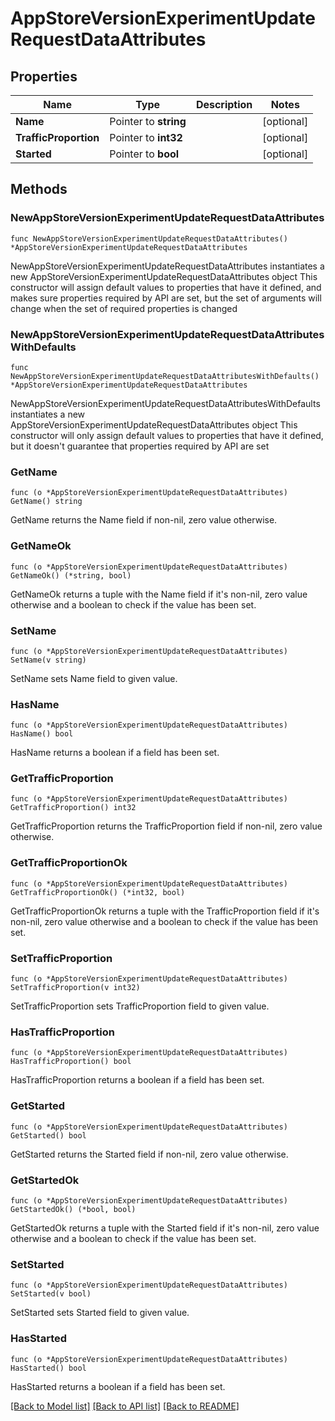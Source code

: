 # AppStoreVersionExperimentUpdateRequestDataAttributes

## Properties

Name | Type | Description | Notes
------------ | ------------- | ------------- | -------------
**Name** | Pointer to **string** |  | [optional] 
**TrafficProportion** | Pointer to **int32** |  | [optional] 
**Started** | Pointer to **bool** |  | [optional] 

## Methods

### NewAppStoreVersionExperimentUpdateRequestDataAttributes

`func NewAppStoreVersionExperimentUpdateRequestDataAttributes() *AppStoreVersionExperimentUpdateRequestDataAttributes`

NewAppStoreVersionExperimentUpdateRequestDataAttributes instantiates a new AppStoreVersionExperimentUpdateRequestDataAttributes object
This constructor will assign default values to properties that have it defined,
and makes sure properties required by API are set, but the set of arguments
will change when the set of required properties is changed

### NewAppStoreVersionExperimentUpdateRequestDataAttributesWithDefaults

`func NewAppStoreVersionExperimentUpdateRequestDataAttributesWithDefaults() *AppStoreVersionExperimentUpdateRequestDataAttributes`

NewAppStoreVersionExperimentUpdateRequestDataAttributesWithDefaults instantiates a new AppStoreVersionExperimentUpdateRequestDataAttributes object
This constructor will only assign default values to properties that have it defined,
but it doesn't guarantee that properties required by API are set

### GetName

`func (o *AppStoreVersionExperimentUpdateRequestDataAttributes) GetName() string`

GetName returns the Name field if non-nil, zero value otherwise.

### GetNameOk

`func (o *AppStoreVersionExperimentUpdateRequestDataAttributes) GetNameOk() (*string, bool)`

GetNameOk returns a tuple with the Name field if it's non-nil, zero value otherwise
and a boolean to check if the value has been set.

### SetName

`func (o *AppStoreVersionExperimentUpdateRequestDataAttributes) SetName(v string)`

SetName sets Name field to given value.

### HasName

`func (o *AppStoreVersionExperimentUpdateRequestDataAttributes) HasName() bool`

HasName returns a boolean if a field has been set.

### GetTrafficProportion

`func (o *AppStoreVersionExperimentUpdateRequestDataAttributes) GetTrafficProportion() int32`

GetTrafficProportion returns the TrafficProportion field if non-nil, zero value otherwise.

### GetTrafficProportionOk

`func (o *AppStoreVersionExperimentUpdateRequestDataAttributes) GetTrafficProportionOk() (*int32, bool)`

GetTrafficProportionOk returns a tuple with the TrafficProportion field if it's non-nil, zero value otherwise
and a boolean to check if the value has been set.

### SetTrafficProportion

`func (o *AppStoreVersionExperimentUpdateRequestDataAttributes) SetTrafficProportion(v int32)`

SetTrafficProportion sets TrafficProportion field to given value.

### HasTrafficProportion

`func (o *AppStoreVersionExperimentUpdateRequestDataAttributes) HasTrafficProportion() bool`

HasTrafficProportion returns a boolean if a field has been set.

### GetStarted

`func (o *AppStoreVersionExperimentUpdateRequestDataAttributes) GetStarted() bool`

GetStarted returns the Started field if non-nil, zero value otherwise.

### GetStartedOk

`func (o *AppStoreVersionExperimentUpdateRequestDataAttributes) GetStartedOk() (*bool, bool)`

GetStartedOk returns a tuple with the Started field if it's non-nil, zero value otherwise
and a boolean to check if the value has been set.

### SetStarted

`func (o *AppStoreVersionExperimentUpdateRequestDataAttributes) SetStarted(v bool)`

SetStarted sets Started field to given value.

### HasStarted

`func (o *AppStoreVersionExperimentUpdateRequestDataAttributes) HasStarted() bool`

HasStarted returns a boolean if a field has been set.


[[Back to Model list]](../README.md#documentation-for-models) [[Back to API list]](../README.md#documentation-for-api-endpoints) [[Back to README]](../README.md)


